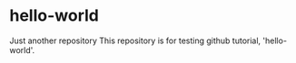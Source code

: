 # hello-world
Just another repository
This repository is for testing github tutorial, 'hello-world'.
